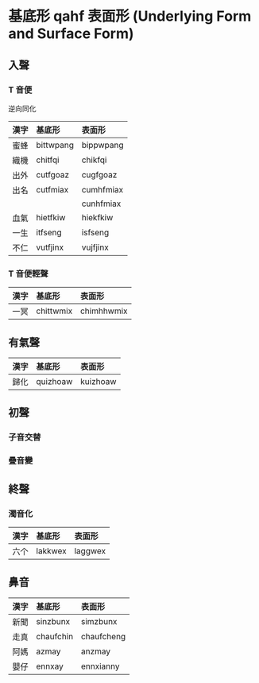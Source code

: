 # 基底形 qahf 表面形 (Underlying Form and Surface Form)

## 入聲

### T 音便

逆向同化

| 漢字 | 基底形 | 表面形 |
| :--- | :--- | :--- |
| 蜜蜂 | bittwpang | bippwpang |
| 織機 | chitfqi | chikfqi |
| 出外 | cutfgoaz | cugfgoaz |
| 出名 | cutfmiax | cumhfmiax |
||| cunhfmiax |
| 血氣 | hietfkiw | hiekfkiw |
| 一生 | itfseng | isfseng |
| 不仁 | vutfjinx | vujfjinx |

### T 音便輕聲

| 漢字 | 基底形 | 表面形 |
| :--- | :--- | :--- |
| 一冥 | chittwmix | chimhhwmix |

## 有氣聲

| 漢字 | 基底形 | 表面形 |
| :--- | :--- | :--- |
| 歸化 | quizhoaw | kuizhoaw |

## 初聲

### 子音交替

### 疊音變

## 終聲

### 濁音化

| 漢字 | 基底形 | 表面形 |
| :--- | :--- | :--- |
| 六个 | lakkwex | laggwex |

## 鼻音

| 漢字 | 基底形 | 表面形 |
| :--- | :--- | :--- |
| 新聞 | sinzbunx | simzbunx |
| 走真 | chaufchin | chaufcheng |
| 阿媽 | azmay | anzmay |
| 嬰仔 | ennxay | ennxianny |
